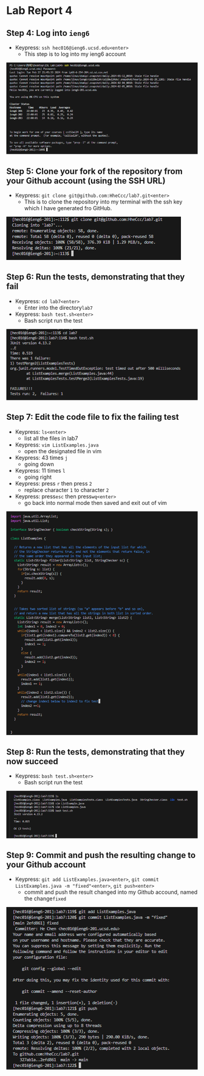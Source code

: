 # Lab Report 4
## Step 4: Log into `ieng6`
* Keypress: `ssh hec016@ieng6.ucsd.edu<enter>`
  - This step is to log into my ieng6 account

![image](step4.png)
## Step 5: Clone your fork of the repository from your Github account (using the SSH URL)
* Keypress: `git clone git@github.com:HheCcc/lab7.git<enter>`
  - This is to clone the repository into my terminal with the ssh key which I have generated fro GitHub.

![image](step5.png)
## Step 6: Run the tests, demonstrating that they fail
* Keypress: `cd lab7<enter>`
  - Enter into the directory`lab7`
* Keypress: `bash test.sh<enter>`
  - Bash script run the test

![image](step6.png)
## Step 7: Edit the code file to fix the failing test
* Keypress: `ls<enter>`
  - list all the files in lab7
* Keypress: `vim ListExamples.java`
  - open the designated file in vim
* Keypress: 43 times `j`
  - going down
* Keypress: 11 times `l`
  - going right
* Keypress: press `r` then press `2`
  - replace character `1` to character `2`
* Keypress: press`esc` then press`wq<enter>`
  - go back into normal mode then saved and exit out of vim

![image](step7.png)
## Step 8: Run the tests, demonstrating that they now succeed
* Keypress: `bash test.sh<enter>`
  - Bash script run the test

![image](step8.png)

## Step 9: Commit and push the resulting change to your Github account
* Keypress: `git add ListExamples.java<enter>`, `git commit ListExamples.java -m "fixed"<enter>`, `git push<enter>`
  - commit and push the result changed into my Github accound, named the change`fixed`

![image](step9.png)
